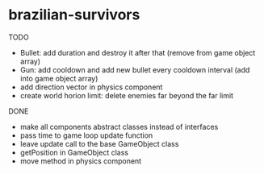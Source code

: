# brazilian-survivors

TODO

- Bullet: add duration and destroy it after that (remove from game object array)
- Gun: add cooldown and add new bullet every cooldown interval (add into game object array)
- add direction vector in physics component
- create world horion limit: delete enemies far beyond the far limit

DONE
- make all components abstract classes instead of interfaces
- pass time to game loop update function
- leave update call to the base GameObject class
- getPosition in GameObject class
- move method in physics component